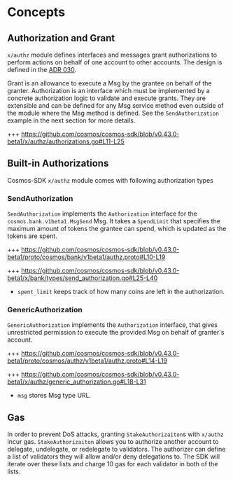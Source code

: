 <!--
order: 1
-->

# Concepts

## Authorization and Grant

`x/authz` module defines interfaces and messages grant authorizations to perform
actions on behalf of one account to other accounts. The design is defined in the
[ADR 030](../../../architecture/adr-030-authz-module.md).

Grant is an allowance to execute a Msg by the grantee on behalf of the granter.
Authorization is an interface which must be implemented by a concrete
authorization logic to validate and execute grants. They are extensible and can
be defined for any Msg service method even outside of the module where the Msg
method is defined. See the `SendAuthorization` example in the next section for
more details.

+++
https://github.com/cosmos/cosmos-sdk/blob/v0.43.0-beta1/x/authz/authorizations.go#L11-L25

## Built-in Authorizations

Cosmos-SDK `x/authz` module comes with following authorization types

### SendAuthorization

`SendAuthorization` implements the `Authorization` interface for the
`cosmos.bank.v1beta1.MsgSend` Msg. It takes a `SpendLimit` that specifies the
maximum amount of tokens the grantee can spend, which is updated as the tokens
are spent.

+++
https://github.com/cosmos/cosmos-sdk/blob/v0.43.0-beta1/proto/cosmos/bank/v1beta1/authz.proto#L10-L19

+++
https://github.com/cosmos/cosmos-sdk/blob/v0.43.0-beta1/x/bank/types/send_authorization.go#L25-L40

- `spent_limit` keeps track of how many coins are left in the authorization.

### GenericAuthorization

`GenericAuthorization` implements the `Authorization` interface, that gives
unrestricted permission to execute the provided Msg on behalf of granter's
account.

+++
https://github.com/cosmos/cosmos-sdk/blob/v0.43.0-beta1/proto/cosmos/authz/v1beta1/authz.proto#L14-L19

+++
https://github.com/cosmos/cosmos-sdk/blob/v0.43.0-beta1/x/authz/generic_authorization.go#L18-L31

- `msg` stores Msg type URL.

## Gas

In order to prevent DoS attacks, granting `StakeAuthorizaiton`s with `x/authz`
incur gas. `StakeAuthorizaiton` allows you to authorize another account to
delegate, undelegate, or redelegate to validators. The authorizer can define a
list of validators they will allow and/or deny delegations to. The SDK will
iterate over these lists and charge 10 gas for each validator in both of the
lists.
